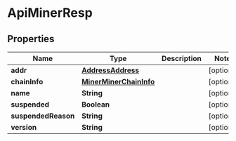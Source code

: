 # ApiMinerResp

## Properties
Name | Type | Description | Notes
------------ | ------------- | ------------- | -------------
**addr** | [**AddressAddress**](AddressAddress.md) |  |  [optional]
**chainInfo** | [**MinerMinerChainInfo**](MinerMinerChainInfo.md) |  |  [optional]
**name** | **String** |  |  [optional]
**suspended** | **Boolean** |  |  [optional]
**suspendedReason** | **String** |  |  [optional]
**version** | **String** |  |  [optional]
